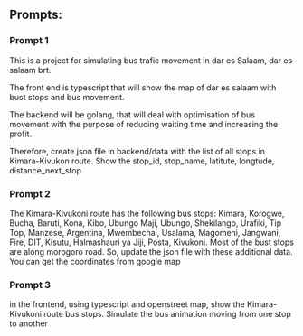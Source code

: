 ## Prompts:

### Prompt 1
This is a project for simulating bus trafic movement in dar es Salaam, dar es salaam brt.

The front end is typescript that will show the map of dar es salaam with bust stops and bus movement.

The backend will be golang, that will deal with optimisation of bus movement with the purpose of reducing waiting time and increasing the profit.

Therefore, create json file in backend/data with the list of all stops in Kimara-Kivukon route. Show the stop_id, stop_name, latitute, longtude, distance_next_stop

### Prompt 2
The Kimara-Kivukoni route has the following bus stops:
Kimara, Korogwe, Bucha, Baruti, Kona, Kibo, Ubungo Maji, Ubungo, Shekilango, Urafiki, Tip Top, Manzese, Argentina, Mwembechai, Usalama, Magomeni, Jangwani, Fire, DIT, Kisutu, Halmashauri ya Jiji, Posta, Kivukoni. Most of the bust stops are along morogoro road. So, update the json file with these additional data. You can get the coordinates from google map

### Prompt 3

in the frontend, using typescript and openstreet map, show the Kimara-Kivukoni route bus stops. Simulate the bus animation moving from one stop to another
